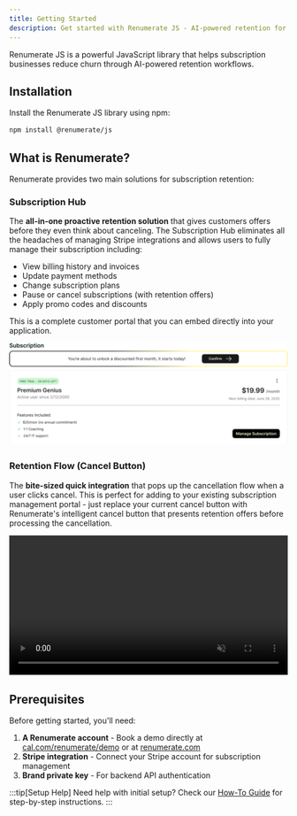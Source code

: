 ```yaml
---
title: Getting Started
description: Get started with Renumerate JS - AI-powered retention for subscription businesses
---
```


Renumerate JS is a powerful JavaScript library that helps subscription businesses reduce churn through AI-powered retention workflows.

## Installation

Install the Renumerate JS library using npm:

```bash
npm install @renumerate/js
```

## What is Renumerate?

Renumerate provides two main solutions for subscription retention:

### Subscription Hub
The **all-in-one proactive retention solution** that gives customers offers before they even think about canceling. The Subscription Hub eliminates all the headaches of managing Stripe integrations and allows users to fully manage their subscription including:

- View billing history and invoices
- Update payment methods
- Change subscription plans
- Pause or cancel subscriptions (with retention offers)
- Apply promo codes and discounts

This is a complete customer portal that you can embed directly into your application.

![Subscription Hub](../../../assets/subscription-hub.png)

### Retention Flow (Cancel Button)
The **bite-sized quick integration** that pops up the cancellation flow when a user clicks cancel. This is perfect for adding to your existing subscription management portal - just replace your current cancel button with Renumerate's intelligent cancel button that presents retention offers before processing the cancellation.

<video width="100%" autoplay muted loop>
  <source src="/cancel-button.mp4" type="video/mp4">
  Your browser does not support the video tag.
</video>

## Prerequisites

Before getting started, you'll need:

1. **A Renumerate account** - Book a demo directly at [cal.com/renumerate/demo](https://cal.com/renumerate/demo) or at [renumerate.com](https://renumerate.com)
2. **Stripe integration** - Connect your Stripe account for subscription management
3. **Brand private key** - For backend API authentication

:::tip[Setup Help]
Need help with initial setup? Check our [How-To Guide](/guides/how-to/) for step-by-step instructions.
:::